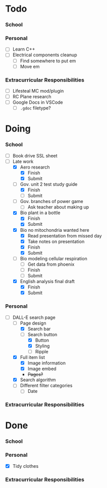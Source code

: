 # Todo
### School
### Personal
- [ ] Learn C++
- [ ] Electrical components cleanup
    - [ ] Find somewhere to put em
    - [ ] Move em
### Extracurricular Responsibilities
- [ ] Lifesteal MC mod/plugin
- [ ] RC Plane research
- [ ] Google Docs in VSCode
    - [ ] `.gdoc` filetype?

# Doing
### School
- [ ] Book drive SSL sheet
- [ ] Late work
    - [x] Aero research
        - [x] Finish
        - [x] Submit
    - [ ] Gov. unit 2 test study guide
        - [x] Finish
        - [ ] Submit
    - [ ] Gov. branches of power game
        - [ ] Ask teacher about making up
    - [x] Bio plant in a bottle
        - [x] Finish
        - [x] Submit
    - [x] Bio no mitochondria wanted here
        - [x] Read presentation from missed day
        - [x] Take notes on presentation
        - [x] Finish
        - [x] Submit
    - [ ] Bio modeling cellular respiration
        - [ ] Get data from phoenix
        - [ ] Finish
        - [ ] Submit
    - [x] English analysis final draft
        - [x] Finish
        - [x] Submit
### Personal
- [ ] DALL-E search page
    - [ ] Page design
        - [x] Search bar
        - [ ] Search button
            - [x] Button
            - [x] Styling
            - [ ] Ripple
    - [x] Full item list
        - [x] Image information
        - [x] Image embed
        - ~~Pages?~~
    - [x] Search algorithm
    - [ ] Different filter categories
        - [ ] Date
### Extracurricular Responsibilities

# Done
### School
### Personal
- [x] Tidy clothes
### Extracurricular Responsibilities
